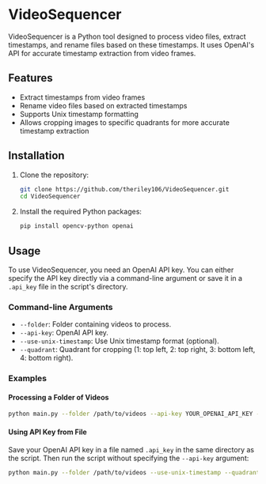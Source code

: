 # VideoSequencer

VideoSequencer is a Python tool designed to process video files, extract timestamps, and rename files based on these timestamps. It uses OpenAI's API for accurate timestamp extraction from video frames.

## Features

- Extract timestamps from video frames
- Rename video files based on extracted timestamps
- Supports Unix timestamp formatting
- Allows cropping images to specific quadrants for more accurate timestamp extraction

## Installation

1. Clone the repository:

    ```bash
    git clone https://github.com/theriley106/VideoSequencer.git
    cd VideoSequencer
    ```

2. Install the required Python packages:

    ```bash
    pip install opencv-python openai
    ```

## Usage

To use VideoSequencer, you need an OpenAI API key. You can either specify the API key directly via a command-line argument or save it in a `.api_key` file in the script's directory.

### Command-line Arguments

- `--folder`: Folder containing videos to process.
- `--api-key`: OpenAI API key.
- `--use-unix-timestamp`: Use Unix timestamp format (optional).
- `--quadrant`: Quadrant for cropping (1: top left, 2: top right, 3: bottom left, 4: bottom right).

### Examples

#### Processing a Folder of Videos

```bash
python main.py --folder /path/to/videos --api-key YOUR_OPENAI_API_KEY --use-unix-timestamp --quadrant 2
```

#### Using API Key from File

Save your OpenAI API key in a file named `.api_key` in the same directory as the script. Then run the script without specifying the `--api-key` argument:

```bash
python main.py --folder /path/to/videos --use-unix-timestamp --quadrant 2
```
